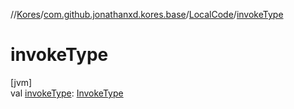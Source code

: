 //[Kores](../../../index.md)/[com.github.jonathanxd.kores.base](../index.md)/[LocalCode](index.md)/[invokeType](invoke-type.md)

# invokeType

[jvm]\
val [invokeType](invoke-type.md): [InvokeType](../-invoke-type/index.md)
